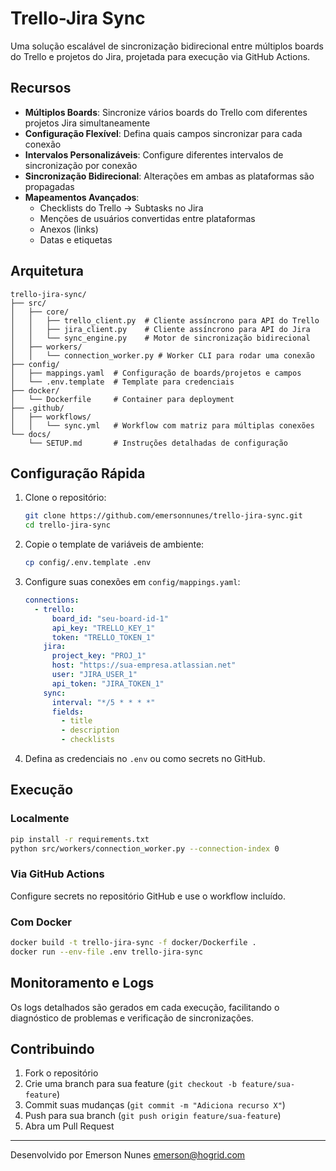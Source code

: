 # Trello-Jira Sync

Uma solução escalável de sincronização bidirecional entre múltiplos boards do Trello e projetos do Jira, projetada para execução via GitHub Actions.

## Recursos

- **Múltiplos Boards**: Sincronize vários boards do Trello com diferentes projetos Jira simultaneamente
- **Configuração Flexível**: Defina quais campos sincronizar para cada conexão
- **Intervalos Personalizáveis**: Configure diferentes intervalos de sincronização por conexão
- **Sincronização Bidirecional**: Alterações em ambas as plataformas são propagadas
- **Mapeamentos Avançados**:
  - Checklists do Trello → Subtasks no Jira
  - Menções de usuários convertidas entre plataformas
  - Anexos (links)
  - Datas e etiquetas

## Arquitetura

```
trello-jira-sync/
├── src/
│   ├── core/
│   │   ├── trello_client.py  # Cliente assíncrono para API do Trello
│   │   ├── jira_client.py    # Cliente assíncrono para API do Jira
│   │   └── sync_engine.py    # Motor de sincronização bidirecional
│   ├── workers/
│   │   └── connection_worker.py # Worker CLI para rodar uma conexão
├── config/
│   ├── mappings.yaml  # Configuração de boards/projetos e campos
│   └── .env.template  # Template para credenciais
├── docker/
│   └── Dockerfile     # Container para deployment
├── .github/
│   ├── workflows/
│   │   └── sync.yml   # Workflow com matriz para múltiplas conexões
└── docs/
    └── SETUP.md       # Instruções detalhadas de configuração
```

## Configuração Rápida

1. Clone o repositório:
   ```bash
   git clone https://github.com/emersonnunes/trello-jira-sync.git
   cd trello-jira-sync
   ```

2. Copie o template de variáveis de ambiente:
   ```bash
   cp config/.env.template .env
   ```

3. Configure suas conexões em `config/mappings.yaml`:
   ```yaml
   connections:
     - trello:
         board_id: "seu-board-id-1"
         api_key: "TRELLO_KEY_1"
         token: "TRELLO_TOKEN_1"
       jira:
         project_key: "PROJ_1"
         host: "https://sua-empresa.atlassian.net"
         user: "JIRA_USER_1"
         api_token: "JIRA_TOKEN_1"
       sync:
         interval: "*/5 * * * *"
         fields:
           - title
           - description
           - checklists
   ```

4. Defina as credenciais no `.env` ou como secrets no GitHub.

## Execução

### Localmente
```bash
pip install -r requirements.txt
python src/workers/connection_worker.py --connection-index 0
```

### Via GitHub Actions
Configure secrets no repositório GitHub e use o workflow incluído.

### Com Docker
```bash
docker build -t trello-jira-sync -f docker/Dockerfile .
docker run --env-file .env trello-jira-sync
```

## Monitoramento e Logs

Os logs detalhados são gerados em cada execução, facilitando o diagnóstico de problemas e verificação de sincronizações.

## Contribuindo

1. Fork o repositório
2. Crie uma branch para sua feature (`git checkout -b feature/sua-feature`)
3. Commit suas mudanças (`git commit -m "Adiciona recurso X"`)
4. Push para sua branch (`git push origin feature/sua-feature`)
5. Abra um Pull Request

---

Desenvolvido por Emerson Nunes
<emerson@hogrid.com>
